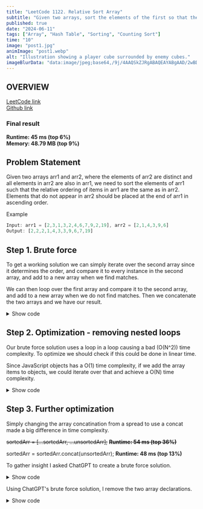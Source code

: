 ```yaml
---
title: "LeetCode 1122. Relative Sort Array"
subtitle: "Given two arrays, sort the elements of the first so that the relative ordering of items are the same as in the second array."
published: true
date: "2024-06-11"
tags: ["Array", "Hash Table", "Sorting", "Counting Sort"]
time: "10"
image: "post1.jpg"
animImage: "post1.webp"
alt: "Illustration showing a player cube surrounded by enemy cubes."
imageBlurData: "data:image/jpeg;base64,/9j/4AAQSkZJRgABAQEAYABgAAD/2wBDAAoHBwkHBgoJCAkLCwoMDxkQDw4ODx4WFxIZJCAmJSMgIyIoLTkwKCo2KyIjMkQyNjs9QEBAJjBGS0U+Sjk/QD3/2wBDAQsLCw8NDx0QEB09KSMpPT09PT09PT09PT09PT09PT09PT09PT09PT09PT09PT09PT09PT09PT09PT09PT09PT3/wAARCAAKAAoDASIAAhEBAxEB/8QAFwAAAwEAAAAAAAAAAAAAAAAAAwQFBv/EACMQAAEDAwQCAwAAAAAAAAAAAAECAxEAEiEEBSIxBqEUUWH/xAAUAQEAAAAAAAAAAAAAAAAAAAAE/8QAGhEAAgIDAAAAAAAAAAAAAAAAAQIAEgMEEf/aAAwDAQACEQMRAD8AiM+OaZ3Zhqfmtpfi6xSgIM8RBzkzGPdZ86hLZKC4QU4i7r1RVLUdtacKjfD3Kc4BjP5SikJuPEd/VMdQYfTyOlrHs//Z"
---
```


## OVERVIEW

<a href="https://leetcode.com/problems/relative-sort-array/description/" target="_blank">LeetCode link</a>
<br>
<a href="https://github.com/Johan-Melin/leetcode-js/blob/main/solutions/1122.%20Relative%20Sort%20Array.js" target="_blank">Github link</a> 

### Final result
**Runtime: 45 ms (top 6%)**  
**Memory: 48.79 MB (top 9%)**  

## Problem Statement

Given two arrays arr1 and arr2, where the elements of arr2 are distinct and all elements in arr2 are also in arr1, we need to sort the elements of arr1 such that the relative ordering of items in arr1 are the same as in arr2. Elements that do not appear in arr2 should be placed at the end of arr1 in ascending order.

Example

```js
Input: arr1 = [2,3,1,3,2,4,6,7,9,2,19], arr2 = [2,1,4,3,9,6]
Output: [2,2,2,1,4,3,3,9,6,7,19]
```

## Step 1. Brute force

To get a working solution we can simply iterate over the second array since it determines the order, and compare it to every instance in the second array, and add to a new array when we find matches.

We can then loop over the first array and compare it to the second array, and add to a new array when we do not find matches. Then we concatenate the two arrays and we have our result.

<details>
  <summary>Show code</summary>

```js
var relativeSortArray = function(arr1, arr2) {
    let sortedArr = [];
    let unsortedArr = [];
    for (let i in arr2) {
        for (let j in arr1) {
            if (arr1[j] === arr2[i]) {
                sortedArr.push(arr1[j]);
            }
        }
    }
    for (let i in arr1) {
        if (!arr2.includes(arr1[i])) {
            unsortedArr.push(arr1[i]);
        }
    }

    unsortedArr = unsortedArr.sort((a,b) => a-b);
    sortedArr = [...sortedArr, ...unsortedArr];
    return sortedArr;
};
```

**Runtime: 79 ms (bottom 5%)**  
**Memory: 55.10 MB (bottom 5%)**  

</details>


## Step 2. Optimization - removing nested loops

Our brute force solution uses a loop in a loop causing a bad (O(N^2)) time complexity. To optimize we should check if this could be done in linear time. 

Since JavaScript objects has a O(1) time complexity, if we add the array items to objects, we could iterate over that and achieve a O(N) time complexity.

<details>
  <summary>Show code</summary>

```js
var relativeSortArray = function(arr1, arr2) {
    let sortedArr = [];
    let unsortedArr = [];
    let lookup = {};
    let counts = {};

    for (let num of arr2) {
        lookup[num] = true;
    }

    for (let num of arr1) {
        if (num in lookup) {
            counts[num] = counts[num] + 1 || 1;
        } else {
            unsortedArr.push(num);
        }
    }

    for (let num of arr2) {
        let count = counts[num] || 0;
        while (count-- > 0) {
            sortedArr.push(num);
        }
    }

    unsortedArr.sort((a, b) => a - b);
    sortedArr = [...sortedArr, ...unsortedArr];
    return sortedArr;
};
```

**Runtime: 54 ms (top 36%)**  
**Memory: 50.85 MB (bottom 25%)**  

</details>


## Step 3. Further optimization

Simply changing the array concatination from a spread to use a concat made a big difference in time complexity.

~~sortedArr = [...sortedArr, ...unsortedArr];~~
**~~Runtime: 54 ms (top 36%)~~**

sortedArr = sortedArr.concat(unsortedArr);
**Runtime: 48 ms (top 13%)**  

To gather insight I asked ChatGPT to create a brute force solution.

<details>
  <summary>Show code</summary>

```js
var relativeSortArray = function(arr1, arr2) {
    let result = [];
    
    for (let num of arr2) {
        while (arr1.includes(num)) {
            result.push(num);
            arr1.splice(arr1.indexOf(num), 1);
        }
    }
    
    arr1.sort((a, b) => a - b);
    result = result.concat(arr1);
    return result;
}
```

**Runtime: 50 ms (top 20%)**  
**Memory: 49.23 MB (top 27%)**  

Very impressive. In just 13 lines of code it achieves a great runtime and memory result.

</details>

Using ChatGPT's brute force solution, I remove the two array declarations.

<details>
  <summary>Show code</summary>

```js
var relativeSortArray = function(arr1, arr2, result = []) {
    for (let num of arr2) {
        while (arr1.includes(num)) {
            result.push(num);
            arr1.splice(arr1.indexOf(num), 1);
        }
    }
    
    arr1.sort((a, b) => a - b);
    return result.concat(arr1);
}
```

**Runtime: 45 ms (top 6%)**  
**Memory: 48.79 MB (top 9%)**  

This is not the best optimizations for large arrays, but optimized to deliver a high result while also not being too complicated.
</details>

